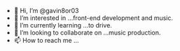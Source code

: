 - 👋 Hi, I’m @gavin8or03
- 👀 I’m interested in ...front-end development and music.
- 🌱 I’m currently learning ...to drive.
- 💞️ I’m looking to collaborate on ...music production.
- 📫 How to reach me ...

<!---
gavin8or03/gavin8or03 is a ✨ special ✨ repository because its `README.md` (this file) appears on your GitHub profile.
You can click the Preview link to take a look at your changes.
--->
